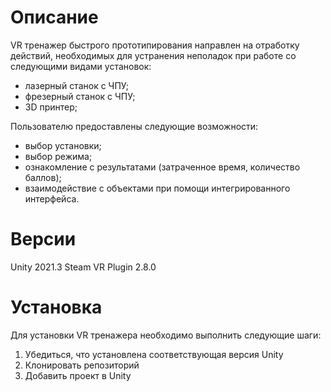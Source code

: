 # Описание
VR тренажер быстрого прототипирования направлен на отработку действий, необходимых для устранения неполадок при работе со следующими видами установок:
  - лазерный станок с ЧПУ;
  - фрезерный станок с ЧПУ;
  - 3D принтер;

Пользователю предоставлены следующие возможности:
  - выбор установки;
  - выбор режима;
  - ознакомление с результатами (затраченное время, количество баллов);
  - взаимодействие с объектами при помощи интегрированного интерфейса.

# Версии
Unity 2021.3
Steam VR Plugin 2.8.0

# Установка
Для установки VR тренажера необходимо выполнить следующие шаги:
  1. Убедиться, что установлена соответствующая версия Unity
  2. Клонировать репозиторий
  3. Добавить проект в Unity
